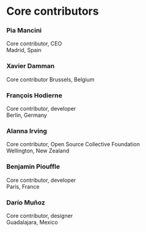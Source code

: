 # Core contributors

### **Pia Mancini**

Core contributor, CEO  
Madrid, Spain 

### **Xavier Damman**

Core contributor
Brussels, Belgium

### **François Hodierne**

Core contributor, developer  
Berlin, Germany

### **Alanna Irving**

Core contributor, Open Source Collective Foundation  
Wellington, New Zealand

### **Benjamin Piouffle**

Core contributor, developer  
Paris, France

### **Darío Muñoz**

Core contributor, designer  
Guadalajara, Mexico

